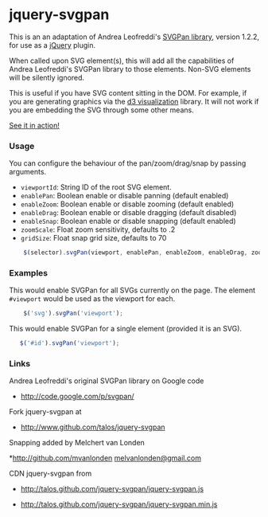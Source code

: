# jquery-svgpan

This is an an adaptation of Andrea Leofreddi's [SVGPan library][],
version 1.2.2, for use as a [jQuery][] plugin.

 [SVGPan library]: http://code.google.com/p/svgpan/
 [jQuery]: http://jquery.org/

When called upon SVG element(s), this will add all the capabilities of
Andrea Leofreddi's SVGPan library to those elements.  Non-SVG elements
will be silently ignored.

This is useful if you have SVG content sitting in the DOM.  For
example, if you are generating graphics via the [d3 visualization][]
library.  It will not work if you are embedding the SVG through some
other means.

 [d3 visualization]: http://mbostock.github.com/d3/

[See it in action!](http://talos.github.com/jquery-svgpan/demo.html)

### Usage

You can configure the behaviour of the pan/zoom/drag/snap by passing
arguments.

* `viewportId`: String ID of the root SVG element.
* `enablePan`: Boolean enable or disable panning (default enabled)
* `enableZoom`: Boolean enable or disable zooming (default enabled)
* `enableDrag`: Boolean enable or disable dragging (default disabled)
* `enableSnap`: Boolean enable or disable snapping (default enabled)
* `zoomScale`: Float zoom sensitivity, defaults to .2
* `gridSize`: Float snap grid size, defaults to 70

```javascript
    $(selector).svgPan(viewport, enablePan, enableZoom, enableDrag, zoomScale, enableSnap, gridSize);
```

### Examples

This would enable SVGPan for all SVGs currently on the page.  The
element `#viewport` would be used as the viewport for each.

```javascript
    $('svg').svgPan('viewport');
```

This would enable SVGPan for a single element (provided it is an SVG).

```javascript
   $('#id').svgPan('viewport');
```

### Links

Andrea Leofreddi's original SVGPan library on Google code

* <http://code.google.com/p/svgpan/>

Fork jquery-svgpan at

* <http://www.github.com/talos/jquery-svgpan>

Snapping added by Melchert van Londen

*<http://github.com/mvanlonden> melvanlonden@gmail.com

CDN jquery-svgpan from

* <http://talos.github.com/jquery-svgpan/jquery-svgpan.js>

* <http://talos.github.com/jquery-svgpan/jquery-svgpan.min.js>
